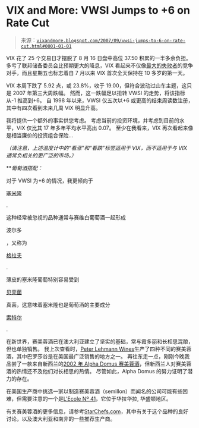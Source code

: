 <!--yml

类别：未分类

日期：2024-05-18 18:58:51

-->

# VIX and More: VWSI Jumps to +6 on Rate Cut

> 来源：[`vixandmore.blogspot.com/2007/09/vwsi-jumps-to-6-on-rate-cut.html#0001-01-01`](http://vixandmore.blogspot.com/2007/09/vwsi-jumps-to-6-on-rate-cut.html#0001-01-01)

VIX 花了 25 个交易日才摆脱了 8 月 16 日盘中高位 37.50 积累的一半多余负担。 多亏了联邦储备委员会比预期更大的降息，VIX 看起来不仅像[最大的失败者](http://www.nbc.com/The_Biggest_Loser/)的竞争对手，而且星期五也标志着自 7 月以来 VIX 首次全天保持在 10 多岁的第一天。

VIX 本周下跌了 5.92 点，或 23.8%，收于 19.00，但符合波动过山车主题，这只是 2007 年第三大周跌幅。 然而，这一跌幅足以扭转 VWSI 的走势，将该指标从-1 推高到+6。 自 1998 年以来，VWSI 仅五次以+6 或更高的结束周读数注册，其中有四次看到未来几周 VIX 明显升高。

我将提供一个额外的事实供您考虑。 考虑当前的投资环境，并考虑到目前的水平，VIX 仅比其 17 年多年平均水平高出 0.07。 至少在我看来，VIX 再次看起来像是相当廉价的投资组合保险...

*（请注意，上述温度计中的“看涨”和“看跌”标签适用于 VIX，而不适用于与 VIX 通常负相关的更广泛的市场。）*

***葡萄酒搭配：*

对于 VWSI 为+6 的情况，我更倾向于

[塞米隆](http://en.wikipedia.org/wiki/S%C3%A9millon)

.

这种经常被忽视的品种通常与赛维白葡萄酒一起形成

<city st="on">波尔多</city>

，又称为

[格拉夫](http://en.wikipedia.org/wiki/Graves)

.

薄皮的塞米隆葡萄特别容易受到

[贝壳菌](http://en.wikipedia.org/wiki/Botrytis_cinerea)

真菌，这意味着塞米隆也是葡萄酒的主要成分

[索特尔](http://en.wikipedia.org/wiki/Sauternes_%28wine%29)

.

在新世界，赛美蓉酒已在<country-region st="on"><place st="on">澳大利亚</place></country-region>建立了坚实的基础，常与霞多丽和长相思混酿，但也单独销售。 我上次查看时，[Peter Lehmann Wines](http://www.peterlehmannwines.com/ProductOverview.aspx?p=17)生产了四种不同的赛美蓉酒，其中<placename st="on">巴罗莎</placename>谷是在<country-region st="on"><place st="on">美国</place></country-region>最广泛销售的地方之一。 再往东走一点，刚刚今晚我品尝了一款来自新西兰的[2002 年 Alpha Domus 赛美蓉酒](http://www.wineoftheweek.com/archives/wine040222.html)，但新西兰人对赛美蓉酒的热情还不及他们对长相思的热情。 尽管如此，Alpha Domus 的努力证明了潜力的存在。

在美国生产商中挑选一家以制造赛美蓉酒（semillon）而闻名的公司可能有些困难，但需要注意的一个是[L'Ecole Nº 41](http://www.lecole.com/wines_semillon.php)，它位于<place st="on"><city st="on">华拉华拉</city>, <state st="on">华盛顿</state></place>地区。

有关赛美蓉酒的更多信息，请参考[StarChefs.com](http://www.starchefs.com/wine/features/html/semillon/html/index.shtml)，其中有关于这个品种的良好讨论，以及澳大利亚和<country-region st="on"><place st="on">南非</place></country-region>的一些推荐生产商。
